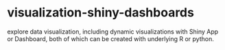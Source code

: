 # visualization-shiny-dashboards
explore data visualization, including dynamic visualizations with Shiny App or Dashboard, both of which can be created with underlying R or python.
